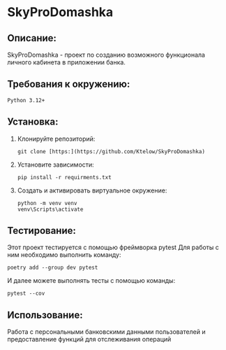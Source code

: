 # SkyProDomashka

## Описание:
SkyProDomashka - проект по созданию возможного функционала личного кабинета в приложении банка.

## Требования к окружению:
   ```
   Python 3.12+
   ```

## Установка:

1. Клонируйте репозиторий:
    ```
   git clone [https:](https://github.com/Ktelow/SkyProDomashka)
    ```
2. Установите зависимости:
   ```
   pip install -r requirments.txt

3. Создать и активировать виртуальное окружение:
   ```
   python -m venv venv
   venv\Scripts\activate

## Тестирование:
Этот проект тестируется с помощью фреймворка pytest
Для работы с ним необходимо выполнить команду:
   ```
   poetry add --group dev pytest
   ```
И далее можете выполнять тесты с помощью команды:
   ```
   pytest --cov
   ```

## Использование:

Работа с персональными банковскими данными пользователей и предоставление функций для отслеживания операций
